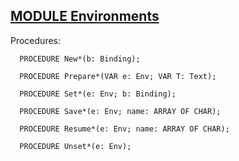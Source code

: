 
## [MODULE Environments](https://github.com/io-core/Script/blob/main/Environments.Mod)

Procedures:

```
  PROCEDURE New*(b: Binding);
```
```
  PROCEDURE Prepare*(VAR e: Env; VAR T: Text);
```
```
  PROCEDURE Set*(e: Env; b: Binding);
```
```
  PROCEDURE Save*(e: Env; name: ARRAY OF CHAR);
```
```
  PROCEDURE Resume*(e: Env; name: ARRAY OF CHAR);
```
```
  PROCEDURE Unset*(e: Env);
```
